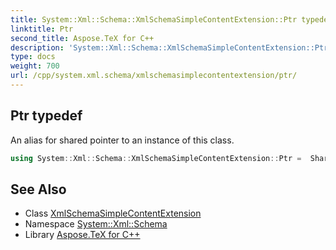 ```yaml
---
title: System::Xml::Schema::XmlSchemaSimpleContentExtension::Ptr typedef
linktitle: Ptr
second_title: Aspose.TeX for C++
description: 'System::Xml::Schema::XmlSchemaSimpleContentExtension::Ptr typedef. An alias for shared pointer to an instance of this class in C++.'
type: docs
weight: 700
url: /cpp/system.xml.schema/xmlschemasimplecontentextension/ptr/
---
```

## Ptr typedef


An alias for shared pointer to an instance of this class.

```cpp
using System::Xml::Schema::XmlSchemaSimpleContentExtension::Ptr =  SharedPtr<XmlSchemaSimpleContentExtension>
```

## See Also

* Class [XmlSchemaSimpleContentExtension](../)
* Namespace [System::Xml::Schema](../../)
* Library [Aspose.TeX for C++](../../../)
